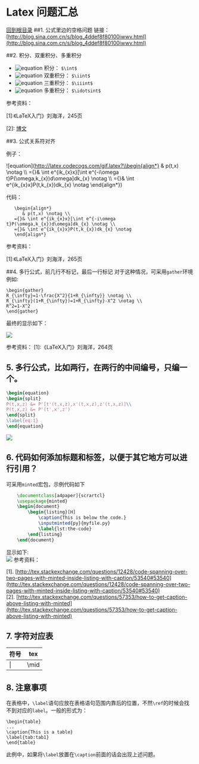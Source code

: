 Latex 问题汇总
=====
[回到根目录](./README.md)
##1. 公式里边的空格问题
链接：[http://blog.sina.com.cn/s/blog_4ddef8f80100iwwv.html](http://blog.sina.com.cn/s/blog_4ddef8f80100iwwv.html)

##2. 积分、双重积分、多重积分
- ![equation](http://latex.codecogs.com/gif.latex?\\int)  积分： `$\int$`
- ![equation](http://latex.codecogs.com/gif.latex?\\iint)  双重积分： `$\iint$`
- ![equation](http://latex.codecogs.com/gif.latex?\\iiint)  三重积分： `$\iiint$`
- ![equation](http://latex.codecogs.com/gif.latex?\\idotsint)  多重积分： `$\idotsint$`

参考资料：

\[1\]:《LaTeX入门》刘海洋，245页

\[2\]:  [博文](http://trumanliu.com/github-markdown-math-formulas/)

##3. 公式关系符对齐

例子：

![equation](http://latex.codecogs.com/gif.latex?\\begin{align*}
   & p(t,x) \\notag \\\\
={}& \\int e^{ik_{x}x}[\\int e^{-i\\omega t}P(\\omega,k_{x})d\\omega]dk_{x} \\notag \\\\
={}& \\int e^{ik_{x}x}P(t,k_{x})dk_{x} \\notag
\\end{align*})

代码：
```
   \begin{align*}
      & p(t,x) \notag \\
   ={}& \int e^{ik_{x}x}[\int e^{-i\omega t}P(\omega,k_{x})d\omega]dk_{x} \notag \\
   ={}& \int e^{ik_{x}x}P(t,k_{x})dk_{x} \notag
   \end{align*}
```
参考资料：

\[1\]:《LaTeX入门》刘海洋，265页

##4. 多行公式，前几行不标记，最后一行标记
对于这种情况，可采用`gather`环境
例如:

	\begin{gather}
	R_{\infty}=1-\frac{X^2}{1+R_{\infty}} \notag \\
	R_{\infty}(1+R_{\infty})=1+R_{\infty}-X^2 \notag \\
	R^2=1-X^2
	\end{gather}
最终的显示如下：

![](http://i.imgur.com/N7Exn4B.png)

参考资料：
\[1\]:《LaTeX入门》刘海洋，264页

## 5. 多行公式，比如两行，在两行的中间编号，只编一个。

```latex
\begin{equation}
\begin{split}
P(t,x,z) &= P'[t'(t,x,z),x'(t,x,z),z'(t,x,z)]\\
P(t,x,z) &= P'(t',x',z')
\end{split}
\label{eq:1}
\end{equation}
```

![](http://i.imgur.com/xNFNjP6.png)

## 6. 代码如何添加标题和标签，以便于其它地方可以进行引用？
可采用`minted`宏包，示例代码如下

```latex
	\documentclass[a4paper]{scrartcl}
	\usepackage{minted}
	\begin{document}
    	\begin{listing}[H]
        	\caption{This is below the code.}
        	\inputminted{py}{myfile.py}
        	\label{lst:the-code}
    	\end{listing}
	\end{document}
```

显示如下:<br>
![](http://i.imgur.com/ad5eyYJ.png)
参考资料：

\[1\]. [http://tex.stackexchange.com/questions/12428/code-spanning-over-two-pages-with-minted-inside-listing-with-caption/53540#53540](http://tex.stackexchange.com/questions/12428/code-spanning-over-two-pages-with-minted-inside-listing-with-caption/53540#53540)<br>
\[2\]. [http://tex.stackexchange.com/questions/57353/how-to-get-caption-above-listing-with-minted](http://tex.stackexchange.com/questions/57353/how-to-get-caption-above-listing-with-minted)

## 7. 字符对应表

| 符号       | tex           |
| ------------- |:-------------:|
| &#124;    | \mid |







## 8. 注意事项
在表格中，`\label`语句应放在表格语句范围内靠后的位置，不然`\ref`的时候会找不到对应的`label`。一般的形式为：

	\begin{table}
	...
	\caption{This is a table}
	\label{tab:tab1}
	\end{table}

此例中，如果将`\label`放置在`\caption`前面的话会出现上述问题。
